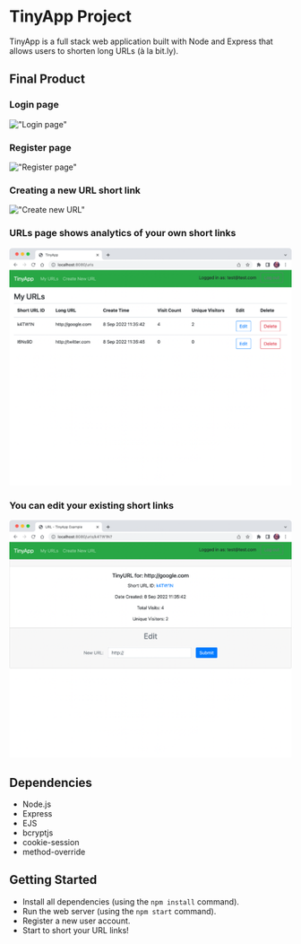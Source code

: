 # TinyApp Project

TinyApp is a full stack web application built with Node and Express that allows users to shorten long URLs (à la bit.ly).

## Final Product

### Login page

!["Login page"](https://github.com/shuiandy/tinyapp/raw/main/docs/login-page.png)

### Register page

!["Register page"](https://github.com/shuiandy/tinyapp/raw/main/docs/register-page.png)

### Creating a new URL short link

!["Create new URL"](https://github.com/shuiandy/tinyapp/raw/main/docs/create-url.png)

### URLs page shows analytics of your own short links

!["URLs page"](https://github.com/shuiandy/tinyapp/raw/main/docs/url-list.png)

### You can edit your existing short links

!["Edit existing URL"](https://github.com/shuiandy/tinyapp/raw/main/docs/edit-page.png)

## Dependencies

- Node.js
- Express
- EJS
- bcryptjs
- cookie-session
- method-override

## Getting Started

- Install all dependencies (using the `npm install` command).
- Run the web server (using the `npm start` command).
- Register a new user account.
- Start to short your URL links!
